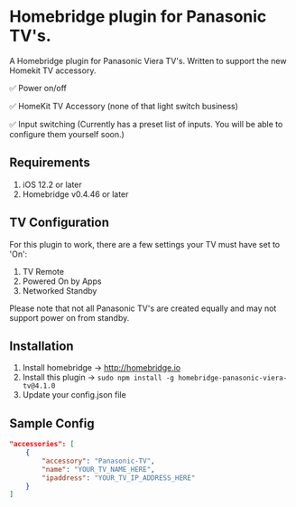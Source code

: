 # Homebridge plugin for Panasonic TV's.
A Homebridge plugin for Panasonic Viera TV's. Written to support the new Homekit TV accessory.

✅ Power on/off

✅ HomeKit TV Accessory (none of that light switch business)

✅ Input switching (Currently has a preset list of inputs. You will be able to configure them yourself soon.)

## Requirements
  1. iOS 12.2 or later
  2. Homebridge v0.4.46 or later
  
## TV Configuration
For this plugin to work, there are a few settings your TV must have set to 'On':
  1. TV Remote
  2. Powered On by Apps
  3. Networked Standby

Please note that not all Panasonic TV's are created equally and may not support power on from standby.
  
## Installation
  1. Install homebridge -> http://homebridge.io
  2. Install this plugin -> `sudo npm install -g homebridge-panasonic-viera-tv@4.1.0`
  3. Update your config.json file

## Sample Config
  ``` JSON
  "accessories": [
      {
          "accessory": "Panasonic-TV",
          "name": "YOUR_TV_NAME_HERE",
          "ipaddress": "YOUR_TV_IP_ADDRESS_HERE"
      }
  ]
  ```
